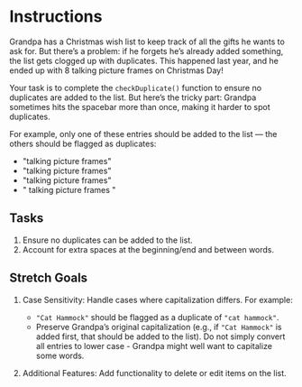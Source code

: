 # Instructions

Grandpa has a Christmas wish list to keep track of all the gifts he wants to ask for. But there’s a problem: if he forgets he’s already added something, the list gets clogged up with duplicates. This happened last year, and he ended up with 8 talking picture frames on Christmas Day!

Your task is to complete the `checkDuplicate()` function to ensure no duplicates are added to the list. But here’s the tricky part: Grandpa sometimes hits the spacebar more than once, making it harder to spot duplicates.

For example, only one of these entries should be added to the list — the others should be flagged as duplicates:

- "talking picture frames"
- "talking  picture frames"
- "talking picture    frames"
- " talking picture frames "

## Tasks
1. Ensure no duplicates can be added to the list.
2. Account for extra spaces at the beginning/end and between words.
 
## Stretch Goals
1. Case Sensitivity: Handle cases where capitalization differs. For example:
   - `"Cat Hammock"` should be flagged as a duplicate of `"cat hammock"`.
   - Preserve Grandpa’s original capitalization (e.g., if `"Cat Hammock"` is added first, that should be added to the list). Do not simply convert all entries to lower case - Grandpa might well want to capitalize some words. 

2. Additional Features: Add functionality to delete or edit items on the list.